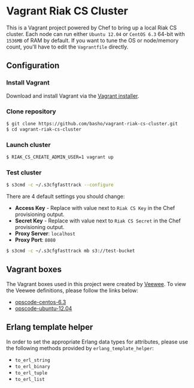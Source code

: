 # Vagrant Riak CS Cluster

This is a Vagrant project powered by Chef to bring up a local Riak CS cluster.
Each node can run either `Ubuntu 12.04` or `CentOS 6.3` 64-bit with `1536MB`
of RAM by default. If you want to tune the OS or node/memory count, you'll
have to edit the `Vagrantfile` directly.

## Configuration

### Install Vagrant

Download and install Vagrant via the
[Vagrant installer](http://downloads.vagrantup.com/).


### Clone repository

``` bash
$ git clone https://github.com/basho/vagrant-riak-cs-cluster.git
$ cd vagrant-riak-cs-cluster
```

### Launch cluster

``` bash
$ RIAK_CS_CREATE_ADMIN_USER=1 vagrant up
```

### Test cluster

``` bash
$ s3cmd -c ~/.s3cfgfasttrack --configure
```

There are 4 default settings you should change:

* **Access Key** - Replace with value next to `Riak CS Key` in the Chef
  provisioning output.
* **Secret Key** - Replace with value next to `Riak CS Secret` in the Chef
  provisioning output.
* **Proxy Server**: `localhost`
* **Proxy Port**: `8080`

``` bash
$ s3cmd -c ~/.s3cfgfasttrack mb s3://test-bucket
```

## Vagrant boxes

The Vagrant boxes used in this project were created by
[Veewee](https://github.com/jedi4ever/veewee/). To view the Veewee definitions,
please follow the links below:

* [opscode-centos-6.3](https://github.com/opscode/bento/tree/master/definitions/centos-6.3)
* [opscode-ubuntu-12.04](https://github.com/opscode/bento/tree/master/definitions/ubuntu-12.04)

## Erlang template helper

In order to set the appropriate Erlang data types for attributes, please use
the following methods provided by `erlang_template_helper`:

* `to_erl_string`
* `to_erl_binary`
* `to_erl_tuple`
* `to_erl_list`
